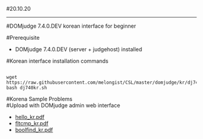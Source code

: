 #20.10.20   

---
#DOMjudge 7.4.0.DEV korean interface for beginner   

#Prerequisite
- DOMjudge 7.4.0.DEV (server + judgehost) installed   

#Korean interface installation commands
<pre><code>
wget https://raw.githubusercontent.com/melongist/CSL/master/domjudge/kr/dj740kr.sh
bash dj740kr.sh
</code></pre>

#Korena Sample Problems   
#Upload with DOMjudge admin web interface   
- [hello_kr.pdf](https://github.com/melongist/CSL/blob/master/domjudge/kr/hello_kr.pdf)
- [fltcmp_kr.pdf](https://github.com/melongist/CSL/blob/master/domjudge/kr/fltcmp_kr.pdf)
- [boolfind_kr.pdf](https://github.com/melongist/CSL/blob/master/domjudge/kr/boolfind_kr.pdf)


